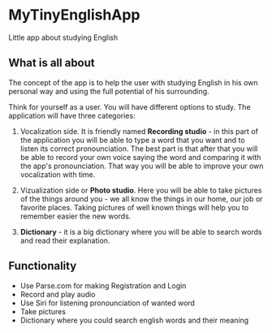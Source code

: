 # MyTinyEnglishApp
Little app about studying English

## What is all about

The concept of the app is to help the user with studying English in his own personal way and using the full potential of his surrounding.


Think for yourself as a user. You will have different options to study. The application will have three categories:


1. Vocalization side. It is friendly named **Recording studio** - in this part of the application you will be able to type a word that you want and to listen its correct pronounciation. The best part is that after that you will be able to record your own voice saying the word and comparing it with the app's pronounciation. That way you will be able to improve your own vocalization with time.

2. Vizualization side or **Photo studio**. Here you will be able to take pictures of the things around you - we all know the things in our home, our job or favorite places. Taking pictures of well known things will help you to remember easier the new words.

3. **Dictionary** - it is a big dictionary where you will be able to search words and read their explanation.


## Functionality

  - Use Parse.com for making Registration and Login
  - Record and play audio
  - Use Siri for listening pronounciation of wanted word
  - Take pictures
  - Dictionary where you could search english words and their meaning

